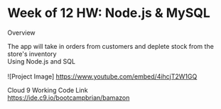 # Week of 12 HW: Node.js & MySQL
Overview<br>

The app will take in orders from customers and deplete stock from the store's inventory<br>
Using Node.js and SQL<br><br>
![Project Image]
https://www.youtube.com/embed/4ihcjT2W1GQ<br>

Cloud 9 Working Code Link<br>
https://ide.c9.io/bootcampbrian/bamazon
